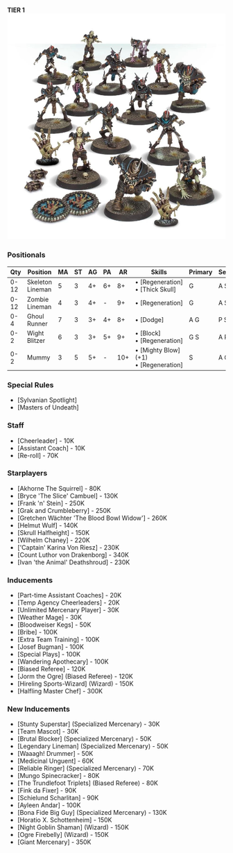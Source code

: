 ﻿**TIER 1**
![](../media/teams/ChampionsofDeathTeam01.jpg)

### Positionals

| Qty  | Position         | MA | ST | AG | PA  | AR  | Skills                               | Primary | Secondary | Cost |
| ---- | ---------------- | - | - | -- | -- | --- | ------------------------------------ | ------- | --------- | ---- |
| 0-12 | Skeleton Lineman | 5 | 3 | 4+ | 6+ | 8+  | • [Regeneration] <br /> • [Thick Skull]      | G       | A S        | 40K  |
| 0-12 | Zombie Lineman   | 4 | 3 | 4+ | -  | 9+  | • [Regeneration]                         | G       | A S        | 40K  |
| 0-4  | Ghoul Runner     | 7 | 3 | 3+ | 4+ | 8+  | • [Dodge]                              | A G       | P S      | 75K  |
| 0-2  | Wight Blitzer    | 6 | 3 | 3+ | 5+ | 9+  | • [Block] <br /> • [Regeneration]   | G S      | A P     | 90K  |
| 0-2  | Mummy            | 3 | 5 | 5+ | -  | 10+ | • [Mighty Blow] (+1) <br /> • [Regeneration] | S       | A G       | 125K |

### Special Rules

* [Sylvanian Spotlight]
* [Masters of Undeath]

### Staff

* [Cheerleader] - 10K
* [Assistant Coach] - 10K
* [Re-roll] - 70K

### Starplayers

* [Akhorne The Squirrel] - 80K
* [Bryce 'The Slice' Cambuel] - 130K
* [Frank 'n' Stein] - 250K
* [Grak and Crumbleberry] - 250K
* [Gretchen Wächter 'The Blood Bowl Widow'] - 260K
* [Helmut Wulf] - 140K
* [Skrull Halfheight] - 150K
* [Wilhelm Chaney] - 220K
* ['Captain' Karina Von Riesz] - 230K
* [Count Luthor von Drakenborg] - 340K
* [Ivan 'the Animal' Deathshroud] - 230K

### Inducements

* [Part-time Assistant Coaches] - 20K
* [Temp Agency Cheerleaders] - 20K
* [Unlimited Mercenary Player] - 30K
* [Weather Mage] - 30K
* [Bloodweiser Kegs] - 50K
* [Bribe] - 100K
* [Extra Team Training] - 100K
* [Josef Bugman] - 100K
* [Special Plays] - 100K
* [Wandering Apothecary] - 100K
* [Biased Referee] - 120K
* [Jorm the Ogre] (Biased Referee) - 120K
* [Hireling Sports-Wizard] (Wizard) - 150K
* [Halfling Master Chef] - 300K

### New Inducements

* [Stunty Superstar] (Specialized Mercenary) - 30K
* [Team Mascot] - 30K
* [Brutal Blocker] (Specialized Mercenary) - 50K
* [Legendary Lineman] (Specialized Mercenary) - 50K
* [Waaagh! Drummer] - 50K
* [Medicinal Unguent] - 60K
* [Reliable Ringer] (Specialized Mercenary) - 70K
* [Mungo Spinecracker] - 80K
* [The Trundlefoot Triplets] (Biased Referee) - 80K
* [Fink da Fixer] - 90K
* [Schielund Scharlitan] - 90K
* [Ayleen Andar] - 100K
* [Bona Fide Big Guy] (Specialized Mercenary) - 130K
* [Horatio X. Schottenheim] - 150K
* [Night Goblin Shaman] (Wizard) - 150K
* [Ogre Firebelly] (Wizard) - 150K
* [Giant Mercenary] - 350K
